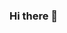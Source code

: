### Hi there 👋

<!--
**abdallahahmed18/abdallahahmed18** is a ✨ _special_ ✨ repository because its `README.md` (this file) appears on your GitHub profile.

Here are some ideas to get you started:

- 🔭 I’m currently working on Practice projects for both Front end and Back end Web development
- 🌱 I’m currently learning Python,C,Html,Javascript,Php and MySQL
- 👯 I’m looking to collaborate on Back end Php and MySQL server interaction
- 🤔 I’m looking for help with interaction and coordination in C, python and Javascript in backend systems.
- 📫 How to reach me: [Twitter(https://twitter.com/Abdalla_abdash)]
- 😄 Pronouns: He/Him
- ⚡ Fun fact: Transport of goods by land is SHIPMENT while transport of goods by sea is called CARGO.....get it?😂😂😂
-->
